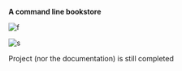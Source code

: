 **A command line bookstore**

![f](https://cloud.githubusercontent.com/assets/6069054/19085243/4d4b925e-8a72-11e6-8694-7a6ce1971f9c.png)

![s](https://cloud.githubusercontent.com/assets/6069054/19085249/583bf604-8a72-11e6-8817-861f50758132.png)




Project (nor the documentation) is still completed

